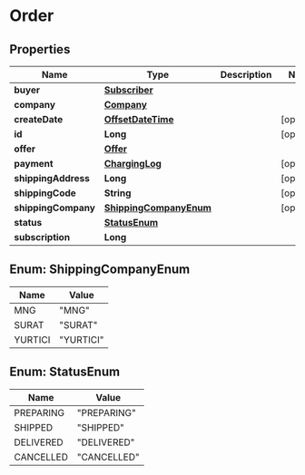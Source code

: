 
# Order

## Properties
Name | Type | Description | Notes
------------ | ------------- | ------------- | -------------
**buyer** | [**Subscriber**](Subscriber.md) |  | 
**company** | [**Company**](Company.md) |  | 
**createDate** | [**OffsetDateTime**](OffsetDateTime.md) |  |  [optional]
**id** | **Long** |  |  [optional]
**offer** | [**Offer**](Offer.md) |  | 
**payment** | [**ChargingLog**](ChargingLog.md) |  |  [optional]
**shippingAddress** | **Long** |  |  [optional]
**shippingCode** | **String** |  |  [optional]
**shippingCompany** | [**ShippingCompanyEnum**](#ShippingCompanyEnum) |  |  [optional]
**status** | [**StatusEnum**](#StatusEnum) |  | 
**subscription** | **Long** |  | 


<a name="ShippingCompanyEnum"></a>
## Enum: ShippingCompanyEnum
Name | Value
---- | -----
MNG | &quot;MNG&quot;
SURAT | &quot;SURAT&quot;
YURTICI | &quot;YURTICI&quot;


<a name="StatusEnum"></a>
## Enum: StatusEnum
Name | Value
---- | -----
PREPARING | &quot;PREPARING&quot;
SHIPPED | &quot;SHIPPED&quot;
DELIVERED | &quot;DELIVERED&quot;
CANCELLED | &quot;CANCELLED&quot;



